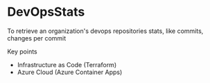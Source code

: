 # DevOpsStats
To retrieve an organization's devops repositories stats, like commits, changes per commit

Key points
- Infrastructure as Code (Terraform)
- Azure Cloud (Azure Container Apps)
